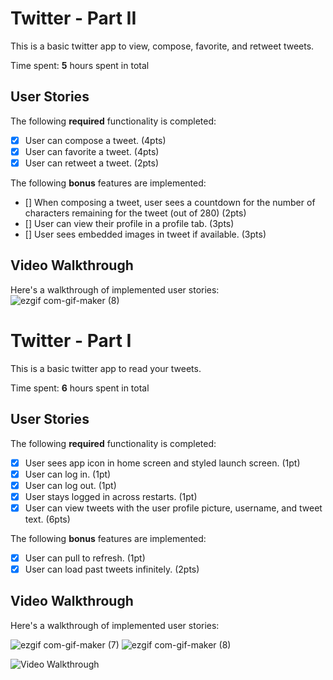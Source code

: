 # Twitter - Part II

This is a basic twitter app to view, compose, favorite, and retweet tweets.

Time spent: **5** hours spent in total

## User Stories

The following **required** functionality is completed:

- [x] User can compose a tweet. (4pts)
- [x] User can favorite a tweet. (4pts)
- [x] User can retweet a tweet. (2pts)

The following **bonus** features are implemented:

- [] When composing a tweet, user sees a countdown for the number of characters remaining for the tweet (out of 280) (2pts)
- [] User can view their profile in a profile tab. (3pts)
- [] User sees embedded images in tweet if available. (3pts)

## Video Walkthrough

Here's a walkthrough of implemented user stories:
![ezgif com-gif-maker (8)](https://user-images.githubusercontent.com/105069549/193931048-bd84fd99-89ab-4b6e-b5a0-0e3e21c886aa.gif)

# Twitter - Part I

This is a basic twitter app to read your tweets.

Time spent: **6** hours spent in total

## User Stories

The following **required** functionality is completed:

- [x] User sees app icon in home screen and styled launch screen. (1pt)
- [x] User can log in. (1pt)
- [x] User can log out. (1pt)
- [x] User stays logged in across restarts. (1pt)
- [x] User can view tweets with the user profile picture, username, and tweet text. (6pts)

The following **bonus** features are implemented:

- [x] User can pull to refresh. (1pt)
- [x] User can load past tweets infinitely. (2pts)

## Video Walkthrough

Here's a walkthrough of implemented user stories:

![ezgif com-gif-maker (7)](https://user-images.githubusercontent.com/105069549/192407527-f6cd22a5-1a41-47b3-9e03-ddb4fffacadc.gif)
![ezgif com-gif-maker (8)](https://user-images.githubusercontent.com/105069549/192407624-3e8bfe20-8582-4d88-98e6-cc12cf2b206d.gif)


<img src='http://i.imgur.com/link/to/your/gif/file.gif' title='Video Walkthrough' width='' alt='Video Walkthrough' />
